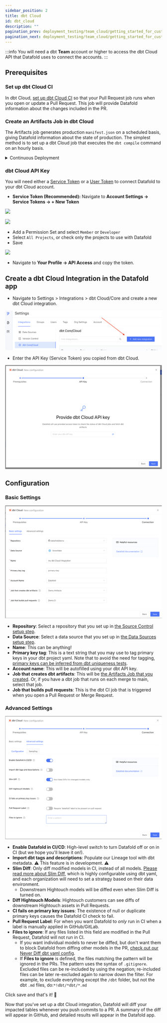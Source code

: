 ```yaml
---
sidebar_position: 2
title: dbt Cloud
id: dbt_cloud
description: ""
pagination_prev: deployment_testing/team_cloud/getting_started_for_customers/source_control
pagination_next: deployment_testing/team_cloud/getting_started_for_customers/data_apps
---
```

:::info
You will need a dbt **Team** account or higher to access the dbt Cloud API that Datafold uses to connect the accounts.
:::

## Prerequisites

### Set up dbt Cloud CI
In dbt Cloud, [set up dbt Cloud CI](https://docs.getdbt.com/docs/deploy/cloud-ci-job) so that your Pull Request job runs when you open or update a Pull Request. This job will provide Datafold information about the changes included in the PR.

### Create an Artifacts Job in dbt Cloud
The Artifacts job generates production `manifest.json` on a scheduled basis, giving Datafold information about the state of production. The simplest method is to set up a dbt Cloud job that executes the `dbt compile` command on an hourly basis. 

<details>
    <summary>Continuous Deployment</summary>
    If you are interested in continuous deployment, you can use a <a href="/guides/cd#merge-trigger-production-job">Merge Trigger Production Job</a> instead of the Artifacts Job listed above.
</details>

### dbt Cloud API Key
You will need either a [Service Token](https://docs.getdbt.com/docs/dbt-cloud-apis/service-tokens) or a [User Token](https://docs.getdbt.com/docs/dbt-cloud-apis/user-tokens) to connect Datafold to your dbt Cloud account.

- **Service Token (Recommended):** Navigate to **Account Settings &rarr; Service Tokens &rarr; + New Token** 
    

![](../../../../../static/img/dbt_cloud_add_service_token.png) 

![](../../../../../static/img/dbt_cloud_add_service_token_permission.png)

- Add a Permission Set and select `Member` or `Developer`
- Select `All Projects`, or check only the projects to use with Datafold
- Save 

![](../../../../../static/img/dbt_cloud_service_token.png)

- Navigate to **Your Profile &rarr; API Access** and copy the token.

## Create a dbt Cloud Integration in the Datafold app

- Navigate to Settings > Integrations > dbt Cloud/Core and create a new dbt Cloud integration.

![](../../../../../static/img/dbt_cloud_setup.png)

- Enter the API Key (Service Token) you copied from dbt Cloud.

![](../../../../../static/img/dbt_cloud_api_key.png)

## Configuration

### Basic Settings

![](../../../../../static/img/dbt_cloud_basic_settings.png)

- **Repository**: Select a repository that you set up in [the Source Control setup step](../source_control.md).
- **Data Source**: Select a data source that you set up in [the Data Sources setup step](../data_sources.md).
- **Name**: This can be anything!
- **Primary key tag**: This is a text string that you may use to tag primary keys in your dbt project yaml. Note that to avoid the need for tagging, [primary keys can be inferred from dbt uniqueness tests](../../../../guides/dbt_advanced_configs.md#inferred).
- **Account name**: This will be autofilled using your dbt API key.
- **Job that creates dbt artifacts**: This will be [the Artifacts Job that you created](#create-an-artifacts-job-in-dbt-cloud). Or, if you have a dbt job that runs on each merge to main, select that job.
- **Job that builds pull requests**: This is the dbt CI job that is triggered when you open a Pull Request or Merge Request.

### Advanced Settings

![](../../../../../static/img/dbt_cloud_advanced_settings.png)

- **Enable Datafold in CI/CD**: High-level switch to turn Datafold off or on in CI (but we hope you'll leave it on!).
- **Import dbt tags and descriptions**: Populate our Lineage tool with dbt metadata. ⚠️ This feature is in development. ⚠️
- **Slim Diff**: Only diff modified models in CI, instead of all models. [Please read more about Slim Diff](../../../../guides/slim_diff.md), which is highly configurable using dbt yaml, and each organization will need to set a strategy based on their data environment.
    - Downstream Hightouch models will be diffed even when Slim Diff is turned on.
- **Diff Hightouch Models**: Hightouch customers can see diffs of downstream Hightouch assets in Pull Requests.
- **CI fails on primary key issues**: The existence of null or duplicate primary keys causes the Datafold CI check to fail.
- **Pull Request Label**: For when you want Datafold to *only* run in CI when a label is manually applied in GitHub/GitLab.
- **Files to ignore**: If any files listed in this field are modified in the Pull Request, Datafold will not run in CI. 
    - If you want individual models to never be diffed, but don't want them to block Datafold from diffing other models in the PR, [check out our Never Diff dbt yaml config](../../../../guides/dbt_advanced_configs.md#never-diff-a-model).
    - If **Files to ignore** is defined, the files matching the pattern will be ignored in the PRs. The pattern uses the syntax of `.gitignore`. Excluded files can be re-included by using the negation; re-included files can be later re-excluded again to narrow down the filter. For example, to exclude everything except the `/dbt` folder, but not the dbt `.md` files, do:`*!dbt/*dbt/*.md`

Click save and that's it! 🎉 

Now that you've set up a dbt Cloud integration, Datafold will diff your impacted tables whenever you push commits to a PR. A summary of the diff will appear in GitHub, and detailed results will appear in the Datafold app.